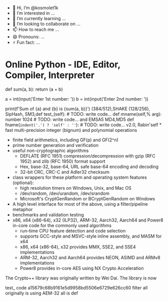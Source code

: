 - 👋 Hi, I’m @kosmolet1k
- 👀 I’m interested in ...
- 🌱 I’m currently learning ...
- 💞️ I’m looking to collaborate on ...
- 📫 How to reach me ...
- 😄 Pronouns: ...
- ⚡ Fun fact: ...

<!---
kosmolet1k/kosmolet1k is a ✨ special ✨ repository because its `README.md` (this file) appears on your GitHub profile.
You can click the Preview link to take a look at your changes.
--->
# Online Python - IDE, Editor, Compiler, Interpreter

def sum(a, b):
    return (a + b)

a = int(input('Enter 1st number: '))
b = int(input('Enter 2nd number: '))

print(f'Sum of {a} and {b} is {sum(a, b)}')
(384/512),SHAKE (128/256), SipHash, SM3,def test_(self):
    # TODO: write code...
    def mname(self,% arg):
        number 1024
        # TODO: write code...
        and EMSA5
        MD4,MD5
        def fname(`indent('.') ? 'self' : ''`):
            # TODO: write code...
            v2.0,
            Rabin'self
            * fast multi-precision integer (bignum) and polynomial operations
  * finite field arithmetics, including GF(p) and GF(2^n)
  * prime number generation and verification
  * useful non-cryptographic algorithms
      + DEFLATE (RFC 1951) compression/decompression with gzip (RFC 1952) and
        zlib (RFC 1950) format support
      + Hex, base-32, base-64, URL safe base-64 encoding and decoding
      + 32-bit CRC, CRC-C and Adler32 checksum
  * class wrappers for these platform and operating system features (optional):
      + high resolution timers on Windows, Unix, and Mac OS
      + /dev/random, /dev/urandom, /dev/srandom
      + Microsoft's CryptGenRandom or BCryptGenRandom on Windows
  * A high level interface for most of the above, using a filter/pipeline
    metaphor
  * benchmarks and validation testing
  * x86, x64 (x86-64), x32 (ILP32), ARM-32, Aarch32, Aarch64 and Power8
    in-core code for the commonly used algorithms
      + run-time CPU feature detection and code selection
      + supports GCC-style and MSVC-style inline assembly, and MASM for x64
      + x86, x64 (x86-64), x32 provides MMX, SSE2, and SSE4 implementations
      + ARM-32, Aarch32 and Aarch64 provides NEON, ASIMD and ARMv8 implementations
      + Power8 provides in-core AES using NX Crypto Acceleration

The Crypto++ library was originally written by Wei Dai. The library is now


test_
code a15679c68b9161e5d9958bd5506e6729e626cc60 filter all originally is using AEM-32
all
is
def

